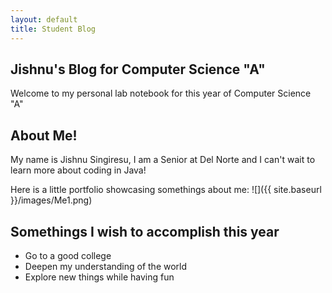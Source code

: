 ```yaml
---
layout: default
title: Student Blog
---
```



## Jishnu's Blog for Computer Science "A"
Welcome to my personal lab notebook for this year of Computer Science "A"

## About Me!
My name is Jishnu Singiresu, I am a Senior at Del Norte and I can't wait to learn more about coding in Java!

Here is a little portfolio showcasing somethings about me:
![]({{ site.baseurl }}/images/Me1.png)

## Somethings I wish to accomplish this year 
-  Go to a good college
- Deepen my understanding of the world 
- Explore new things while having fun